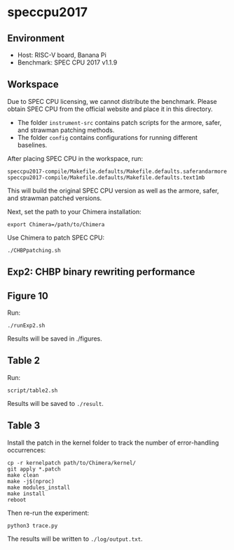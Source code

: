 # speccpu2017

## Environment

- Host: RISC-V board, Banana Pi  
- Benchmark: SPEC CPU 2017 v1.1.9

## Workspace

Due to SPEC CPU licensing, we cannot distribute the benchmark. Please obtain SPEC CPU from the official website and place it in this directory.

- The folder `instrument-src` contains patch scripts for the armore, safer, and strawman patching methods.
- The folder `config` contains configurations for running different baselines.

After placing SPEC CPU in the workspace, run:

```
speccpu2017-compile/Makefile.defaults/Makefile.defaults.saferandarmore
speccpu2017-compile/Makefile.defaults/Makefile.defaults.text1mb
```

This will build the original SPEC CPU version as well as the armore, safer, and strawman patched versions.

Next, set the path to your Chimera installation:

```
export Chimera=/path/to/Chimera
```

Use Chimera to patch SPEC CPU:

```
./CHBPpatching.sh
```

## Exp2: CHBP binary rewriting performance

## Figure 10

Run:

```
./runExp2.sh
```

Results will be saved in ./figures.

## Table 2

Run:

```
script/table2.sh
```

Results will be saved to `./result`.

## Table 3

Install the patch in the kernel folder to track the number of error-handling occurrences:

```
cp -r kernelpatch path/to/Chimera/kernel/
git apply *.patch
make clean
make -j$(nproc)
make modules_install
make install
reboot
```

Then re-run the experiment:

```
python3 trace.py
```

The results will be written to `./log/output.txt`.

